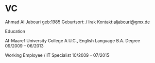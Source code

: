 # VC

Ahmad Al Jabouri
geb:1985
Geburtsort:  / Irak
Kontakt:aljabouri@gmx.de

Education

Al-Maaref University College A.U.C.,
English Language B.A. Degree
09/2009 – 06/2013

Working
Employee / IT Specialist
10/2009 – 07/2015